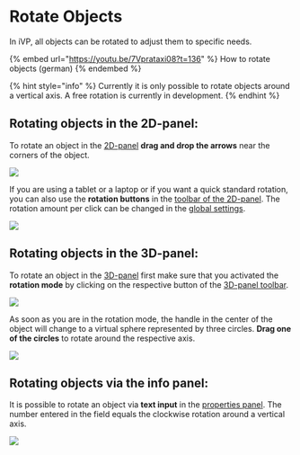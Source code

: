 # Rotate Objects

In iVP, all objects can be rotated to adjust them to specific needs.

{% embed url="https://youtu.be/7Vprataxi08?t=136" %}
How to rotate objects (german)
{% endembed %}

{% hint style="info" %}
Currently it is only possible to rotate objects around a vertical axis. A free rotation is currently in development.
{% endhint %}

## Rotating objects in the 2D-panel:

To rotate an object in the [2D-panel](../user-interface/the-2d-panel.md) **drag and drop the arrows** near the corners of the object.

![](../../../.gitbook/assets/iVP\_guide\_rotate\_objects\_2D\_panel.jpg)

If you are using a tablet or a laptop or if you want a quick standard rotation, you can also use the **rotation buttons** in the [toolbar of the 2D-panel](../user-interface/the-2d-panel.md#the-toolbar-of-the-2d-panel). The rotation amount per click can be changed in the [global settings](../settings/global-settings.md).

![](../../../.gitbook/assets/iVP\_guide\_rotate\_objects\_2D\_panel\_buttons.jpg)

## Rotating objects in the 3D-panel:

To rotate an object in the [3D-panel](../user-interface/the-3d-panel.md) first make sure that you activated the **rotation mode** by clicking on the respective button of the [3D-panel toolbar](../user-interface/the-3d-panel.md#the-toolbar-of-the-3d-panel).

![](../../../.gitbook/assets/iVP\_guide\_rotate\_objects\_3D\_panel\_toolbar\_icon.jpg)

As soon as you are in the rotation mode, the handle in the center of the object will change to a virtual sphere represented by three circles. **Drag one of the circles** to rotate around the respective axis.

![](../../../.gitbook/assets/iVP\_guide\_rotate\_objects\_3D\_panel.jpg)

## Rotating objects via the info panel:

It is possible to rotate an object via **text input** in the [properties panel](../user-interface/the-properties-panel.mdd). The number entered in the field equals the clockwise rotation around a vertical axis.

![](../../../.gitbook/assets/iVP\_guide\_rotate\_objects\_info\_panel.jpg)
